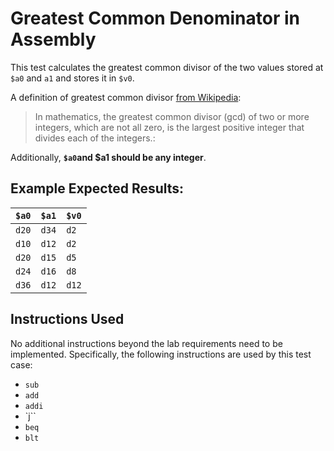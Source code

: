 # Greatest Common Denominator in Assembly

This test calculates the greatest common divisor of the two values stored at `$a0` and `a1` and stores it in `$v0`.

A definition of greatest common divisor [from Wikipedia](https://en.wikipedia.org/wiki/Greatest_common_divisor):
> In mathematics, the greatest common divisor (gcd) of two or more integers, which are not all zero, is the largest positive integer that divides each of the integers.:  

Additionally, **`$a0`and $a1 should be any integer**.

## Example Expected Results:
| `$a0` | `$a1` | `$v0` |
|-------|-------|-------|
| `d20` | `d34` | `d2`  |
| `d10` | `d12` | `d2`  |
| `d20` | `d15` | `d5`  |
| `d24` | `d16` | `d8`  |
| `d36` | `d12` | `d12` |
## Instructions Used
No additional instructions beyond the lab requirements need to be implemented. Specifically, the following instructions are used by this test case:

- `sub`
- `add`
- `addi`
- `j``
- `beq`
- `blt`
